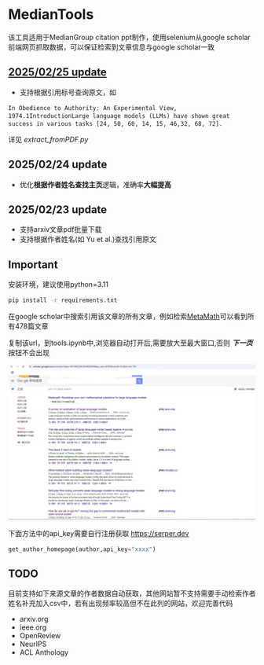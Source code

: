 # MedianTools

该工具适用于MedianGroup citation ppt制作，使用selenium从google scholar前端网页抓取数据，可以保证检索到文章信息与google scholar一致



## <u>2025/02/25 update</u>

- 支持根据引用标号查询原文，如

```
In Obedience to Authority: An Experimental View, 1974.1IntroductionLarge language models (LLMs) have shown great success in various tasks [24, 50, 60, 14, 15, 46,32, 68, 72].
```

详见  *extract_fromPDF.py*  



## 2025/02/24 update

- 优化**根据作者姓名查找主页**逻辑，准确率**大幅提高**



## 2025/02/23 update

- 支持arxiv文章pdf批量下载
- 支持根据作者姓名(如 Yu et al.)查找引用原文

## Important

安装环境，建议使用python=3.11

```bash
pip install -r requirements.txt
```



在google scholar中搜索引用该文章的所有文章，例如检索<u>MetaMath</u>可以看到所有478篇文章

复制该url，到tools.ipynb中,浏览器自动打开后,需要放大至最大窗口,否则 ***下一页***  按钮不会出现 

![image-20250222162240260](images/20250224144423.jpg)

下面方法中的api_key需要自行注册获取   https://serper.dev

```python
get_author_homepage(author,api_key="xxxx")
```





## TODO

目前支持如下来源文章的作者数据自动获取，其他网站暂不支持需要手动检索作者姓名补充加入csv中，若有出现频率较高但不在此列的网站，欢迎完善代码

- arxiv.org
- ieee.org
- OpenReview
- NeurIPS
- ACL Anthology

